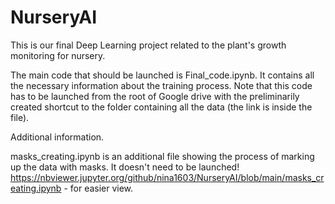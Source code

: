 # NurseryAI
This is our final Deep Learning project related to the plant's growth monitoring for nursery.

The main code that should be launched is Final_code.ipynb. It contains all the necessary information about the training process.
Note that this code has to be launched from the root of Google drive with the preliminarily created shortcut to the folder containing all the data (the link is inside the file).

Additional information.

masks_creating.ipynb is an additional file showing the process of marking up the data with masks. It doesn't need to be launched!
https://nbviewer.jupyter.org/github/nina1603/NurseryAI/blob/main/masks_creating.ipynb - for easier view.
